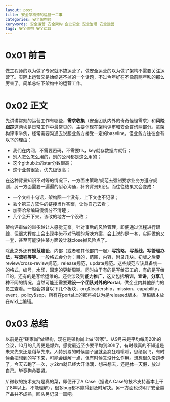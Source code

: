 ```yaml
---
layout: post
title: 安全架构师的运营一二事
categories: 安全架构师
kerywords: 安全运营 安全架构 企业安全 安全治理 安全运营
tags: 安全架构 安全运营
---
```


# 0x01 前言

做工程师的以为做了专家就不搞运营了，做安全运营的以为做了架构不需要关注运营了。实际上运营又是始终逃不掉的一个话题，不过今年好在不像前两年吹的那么厉害了。简单总结下架构中的运营工作。

# 0x02 正文

先讲讲常规的运营工作有哪些，**需求收集**（安全团队内外的奇奇怪怪需求）和**风险跟踪**这两块是日常工作中最常见的，主要体现在架构评审和安全咨询两部分。拿架构评审举例，经常需要沟通去说服业务方接受一定的baseline。但业务方往往会有以下的理由：

* 我们在内网，不需要密码，不需要tls，key就存数据库就行；
* 别人怎么怎么用的，别的公司都是这么用的；
* 这个github上的star分数很高；
* 这个业务很急，优先级很高；

在这种背景知识不对等的情况下，一方面由策略/规范去强制要求业务方遵守规则，另一方面需要一遍遍的耐心沟通，补齐背景知识。而往往结果又会变成：

* 一个文档十句话，架构图一个没有，上下文也不记录；
* 丢个第三方软件的链接当作答案，让你自己去看；
* 加密哈希编码傻傻分不清楚；
* 几个会开下来，该改的地方一个没改；

架构评审做的越多越让人感觉无奈。针对事后的风险管理，即便通过流程进行跟踪，但很大程度上会出现牛头不对马嘴的解决方案，会上说的是一套，实际做的又一套，甚至可能没往某方面设计就close掉风险点了。

除此之外还有**规范建设**，内部（或者和其他部门一起）**写策略，写基线，写管理办法，写流程等等**。一般格式会分为：目的，范围，内容，附录几块。初版之后要review/cross-review规范，release规范，update规范。这些规范应该具备统一的格式，编号，水印，固定的更新周期。同时由于有的是写给员工的，有的是写给IT的，还有的是写给运维的。还会涉及到**能力推广**，这又包括**培训，宣讲，分享**几种不同的情况，当然可能还需要**建设一个团队对外的Portal**，供企业内其他部门的员工查看。一般会包含以下几个板块，org&leadership，mission，capability，event，policy&sop，所有在portal上的都将被认为是released版本。 草稿版本放在wiki上编辑。

# 0x03 总结

以前是在“砖家岗”做架构，现在是架构岗上做“砖家”。从9月来是平均每周20h的会议，10月的几周更是爆炸，感觉最近至少要平均到30h了，有时候真的不知道是未来先来还是稻草先来。人特别累的时候脑子里就会疯狂嗡嗡嗡，思绪飘飞，有时候会把想到的写下来，可能会缓解一点，但有时候又没什么作用。想想很久没跑步了，今天去跑了一次，才2km就已经大汗淋漓，想来想去，还是休一天假，放过自己。毕竟狗命要紧。

<!-- 项目管理，情绪管理和向上管理，Leadership这些管理中的运营就不在这说了。 -->

// 微软的技术支持是真的菜，即便开了A Case（据说A Case的技术支持基本上干了8年以上，不能理解），很多bug都不能得到及时解决。另一方面也说明了安全类产品并不成熟，回头另记录一篇吧。